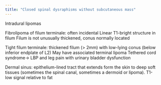 ```yaml
---
title: "Closed spinal dysraphisms without subcutaneous mass"
---
```

Intradural lipomas

Fibrolipoma of filum terminale: often incidental
Linear T1-bright structure in filum
Filum is not unusually thickened, conus normally located

Tight filum terminale: thickened filum (&gt; 2mm) with low-lying conus (below inferior endplate of L2)
May have associated terminal lipoma
Tethered cord syndrome&#8594; LBP and leg pain with urinary bladder dysfunction

Dermal sinus: epithelium-lined tract that extends form the skin to deep soft tissues (sometimes the spinal canal, sometimes a dermoid or lipoma).
T1-low signal relative to fat

